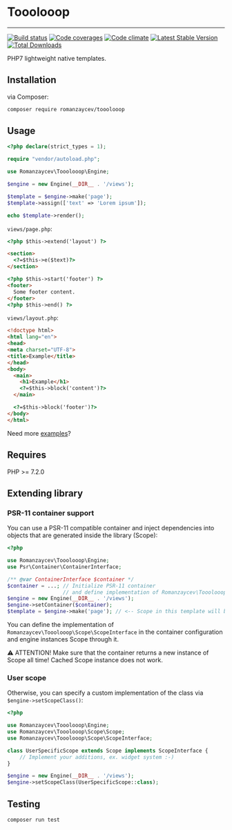 # Tooolooop
---
[![Build status][travis-image]][travis-url] [![Code coverages][codecov-image]][codecov-url] [![Code climate][codeclimate-image]][codeclimate-url] [![Latest Stable Version](https://poser.pugx.org/romanzaycev/tooolooop/v/stable)](https://packagist.org/packages/romanzaycev/tooolooop) [![Total Downloads](https://poser.pugx.org/romanzaycev/tooolooop/downloads)](https://packagist.org/packages/romanzaycev/tooolooop)


PHP7 lightweight native templates.

## Installation

via Composer:

```bash
composer require romanzaycev/tooolooop
```

## Usage

```php
<?php declare(strict_types = 1);

require "vendor/autoload.php";

use Romanzaycev\Tooolooop\Engine;

$engine = new Engine(__DIR__ . '/views');

$template = $engine->make('page');
$template->assign(['text' => 'Lorem ipsum']);

echo $template->render();
```

`views/page.php`:
```html
<?php $this->extend('layout') ?>

<section>
  <?=$this->e($text)?>
</section>

<?php $this->start('footer') ?>
<footer>
  Some footer content.
</footer>
<?php $this->end() ?>
```

`views/layout.php`:
```html
<!doctype html>
<html lang="en">
<head>
<meta charset="UTF-8">
<title>Example</title>
</head>
<body>
  <main>
    <h1>Example</h1>
    <?=$this->block('content')?>
  </main>

  <?=$this->block('footer')?>
</body>
</html>
```

Need more [examples](https://github.com/romanzaycev/tooolooop/tree/master/example)?

## Requires

PHP >= 7.2.0

## Extending library

### PSR-11 container support 

You can use a PSR-11 compatible
container and inject dependencies into objects
that are generated inside the library (Scope):

```php
<?php

use Romanzaycev\Tooolooop\Engine;
use Psr\Container\ContainerInterface;

/** @var ContainerInterface $container */
$container = ...; // Initialize PSR-11 container
                  // and define implementation of Romanzaycev\Tooolooop\Scope\ScopeInterface
$engine = new Engine(__DIR__ . '/views');
$engine->setContainer($container);
$template = $engine->make('page'); // <-- Scope in this template will be obtained from container
```

You can define the implementation of `Romanzaycev\Tooolooop\Scope\ScopeInterface` in the
container configuration and engine instances Scope through it.

⚠️ ATTENTION! Make sure that the container returns a new instance of Scope all time! Cached Scope instance does not work.

### User scope

Otherwise, you can specify a custom implementation of the class via `$engine->setScopeClass()`:
```php
<?php

use Romanzaycev\Tooolooop\Engine;
use Romanzaycev\Tooolooop\Scope\Scope;
use Romanzaycev\Tooolooop\Scope\ScopeInterface;

class UserSpecificScope extends Scope implements ScopeInterface {
    // Implement your additions, ex. widget system :-)
}

$engine = new Engine(__DIR__ . '/views');
$engine->setScopeClass(UserSpecificScope::class);
```

## Testing

```bash
composer run test
```

[travis-image]: https://travis-ci.org/romanzaycev/tooolooop.svg?branch=master
[travis-url]: https://travis-ci.org/romanzaycev/tooolooop

[codecov-image]: https://codecov.io/gh/romanzaycev/tooolooop/branch/master/graph/badge.svg
[codecov-url]: https://codecov.io/gh/romanzaycev/tooolooop

[codeclimate-image]: https://api.codeclimate.com/v1/badges/d36f92834ead870f1fbe/maintainability
[codeclimate-url]: https://codeclimate.com/github/romanzaycev/tooolooop/maintainability
